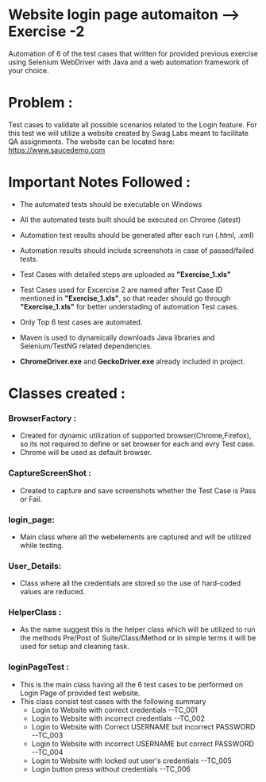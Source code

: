 # Website login page automaiton --> Exercise -2
Automation of 6 of the test cases that  written for provided previous exercise using Selenium WebDriver with Java  and a web automation framework of your choice. 
# Problem :
Test cases to validate all possible scenarios related to the Login feature. For this test we will utilize a website created by Swag Labs meant to facilitate QA assignments. The website can be located here: https://www.saucedemo.com 

# Important Notes Followed :
- The automated tests should be executable on Windows 
- All the automated tests built should be executed on Chrome (latest)
- Automation test results should be generated after each run (.html, .xml) 
- Automation results should include screenshots in case of passed/failed tests. 

- Test Cases with detailed steps are uploaded as **"Exercise_1.xls"**
- Test Cases used for Excercise 2 are named after Test Case ID mentioned in **"Exercise_1.xls"**, so that reader should go through **"Exercise_1.xls"** for better understading of automation Test cases.
- Only Top 6 test cases are automated.
- Maven is used to dynamically downloads Java libraries and Selenium/TestNG related dependencies.
- **ChromeDriver.exe** and **GeckoDriver.exe** already included in project.

# Classes created :

### BrowserFactory : 
- Created for dynamic utilization of supported browser(Chrome,Firefox), so its not required to define or set browser for each and evry Test case.
- Chrome will be used as  default browser.

### CaptureScreenShot :
- Created to capture and save screenshots whether the Test Case is Pass or Fail.

### login_page:
- Main class where all the webelements are captured and will be utilized while testing.
	
### User_Details: 
- Class where all the credentials are stored so the use of hard-coded values are reduced.

### HelperClass :
- As the name suggest this is the helper class which will be utilized to run the methods Pre/Post of Suite/Class/Method or in simple terms it will be used for setup and cleaning task.

### loginPageTest :
- This is the main class having all the 6 test cases to be performed on Login Page of provided test website.
- This class consist test cases with the following summary
	- Login to Website with correct credentials --TC_001
	- Login to Website with incorrect credentials  --TC_002
	- Login to Website with Correct USERNAME but incorrect PASSWORD --TC_003
	- Login to Website with incorrect USERNAME but correct PASSWORD --TC_004
	- Login to Website with locked out user's credentials --TC_005
	- Login button press without credentials --TC_006
